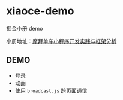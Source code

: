 # xiaoce-demo
掘金小册 demo

小册地址：[摩拜单车小程序开发实践与框架分析](https://juejin.im/book/5b30c3b351882574957a788f)

## DEMO

- 登录
- 动画
- 使用 `broadcast.js` 跨页面通信
